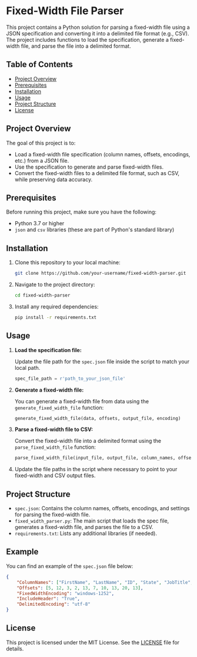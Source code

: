 # Fixed-Width File Parser

This project contains a Python solution for parsing a fixed-width file using a JSON specification and converting it into a delimited file format (e.g., CSV). The project includes functions to load the specification, generate a fixed-width file, and parse the file into a delimited format.

## Table of Contents
- [Project Overview](#project-overview)
- [Prerequisites](#prerequisites)
- [Installation](#installation)
- [Usage](#usage)
- [Project Structure](#project-structure)
- [License](#license)

## Project Overview
The goal of this project is to:
- Load a fixed-width file specification (column names, offsets, encodings, etc.) from a JSON file.
- Use the specification to generate and parse fixed-width files.
- Convert the fixed-width files to a delimited file format, such as CSV, while preserving data accuracy.

## Prerequisites
Before running this project, make sure you have the following:
- Python 3.7 or higher
- `json` and `csv` libraries (these are part of Python's standard library)

## Installation
1. Clone this repository to your local machine:
   ```bash
   git clone https://github.com/your-username/fixed-width-parser.git
   ```

2. Navigate to the project directory:
   ```bash
   cd fixed-width-parser
   ```

3. Install any required dependencies:
   ```bash
   pip install -r requirements.txt
   ```

## Usage

1. **Load the specification file:**

   Update the file path for the `spec.json` file inside the script to match your local path.

   ```python
   spec_file_path = r'path_to_your_json_file'
   ```

2. **Generate a fixed-width file:**

   You can generate a fixed-width file from data using the `generate_fixed_width_file` function:
   ```python
   generate_fixed_width_file(data, offsets, output_file, encoding)
   ```

3. **Parse a fixed-width file to CSV:**

   Convert the fixed-width file into a delimited format using the `parse_fixed_width_file` function:
   ```python
   parse_fixed_width_file(input_file, output_file, column_names, offsets, fixed_width_encoding, include_header, delimited_encoding)
   ```

4. Update the file paths in the script where necessary to point to your fixed-width and CSV output files.

## Project Structure
- `spec.json`: Contains the column names, offsets, encodings, and settings for parsing the fixed-width file.
- `fixed_width_parser.py`: The main script that loads the spec file, generates a fixed-width file, and parses the file to a CSV.
- `requirements.txt`: Lists any additional libraries (if needed).

## Example
You can find an example of the `spec.json` file below:

```json
{
    "ColumnNames": ["FirstName", "LastName", "ID", "State", "JobTitle", "Salary", "Email", "PhoneNumber", "Address", "Company"],
    "Offsets": [5, 12, 3, 2, 13, 7, 10, 13, 20, 13],
    "FixedWidthEncoding": "windows-1252",
    "IncludeHeader": "True",
    "DelimitedEncoding": "utf-8"
}
```

## License
This project is licensed under the MIT License. See the [LICENSE](LICENSE) file for details.
